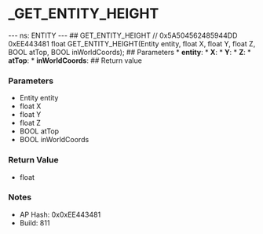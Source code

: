 # _GET_ENTITY_HEIGHT

--- ns: ENTITY --- ## GET_ENTITY_HEIGHT  // 0x5A504562485944DD 0xEE443481 float GET_ENTITY_HEIGHT(Entity entity, float X, float Y, float Z, BOOL atTop, BOOL inWorldCoords);   ## Parameters * **entity**: * **X**: * **Y**: * **Z**: * **atTop**: * **inWorldCoords**:  ## Return value

### Parameters
* Entity entity
* float X
* float Y
* float Z
* BOOL atTop
* BOOL inWorldCoords

### Return Value
* float

### Notes
* AP Hash: 0x0xEE443481
* Build: 811


